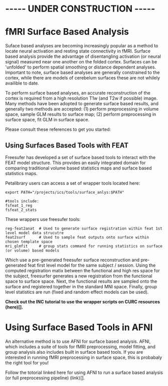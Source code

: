 # ----- UNDER CONSTRUCTION ----- 




# fMRI Surface Based Analysis 

Suface based analyses are becoming increasingly popular as a method to locate neural activation and resting state connectivity in fMRI. Surface based analysis provide the advantage of disentangling activation (or neural signal) measured near one another on the folded cortex. Surfaces can be 'unfolded' to perform spatial smoothing or distance dependent analyses. Important to note, surface based analyses are generally constrained to the cortex, while there are models of cerebelum surfaces these are not whilely availible to date.

To perform surface based analyses, an accurate reconstruction of the cortex is required from a high resolution T1w (and T2w if possible) image. Many methods have been adopted to generate surface based results, and generally two methods are accepted: (1) perform preprocessing in volume space, sample GLM results to surface map; (2) perform preprocessing in surface space, fit GLM in surface space.

Please consult these references to get you started:


## Using Surfaces Based Tools with FEAT
Freesufer has developed a set of surface based tools to interact with the FEAT model structure. This provides an easily integrated domain for comparing traditional volume based statistics maps and surface based statistics maps.

Petalibrary users can access a set of wrapper tools located here:
```
export PATH="/projects/ics/tools/surface_anlys:$PATH"

#tools include:
fsfeat_1_reg
fsfeat_2_stats
```

These wrappers use freesufer tools:
```
reg-feat2anat  # Used to generate surface registration within feat 1st level model data strucutre
feat2surf      # Used to sample feat outputs onto surface within chosen template space
mri_glmfit     # group stats command for running statistics on surface (or volume) based models

```

Which use a pre-generated freesufer surface reconstruction and pre-generated feat first level model for the same subject / session. Using the computed registration matix between the functional and high res space for the subject, freesurfer generates a new registration from the functional space to surface space. Next, the functional results are sampled onto the surface and registered together in the standard MNI space. Finally, group level statistics are run (fixed and random effect models can be used). 

**Check out the INC tutorial to use the wrapper scripts on CURC resources (here)[].**

# Using Surface Based Tools in AFNI
An alternative method is to use AFNI for surface based analysis. AFNI, which includes a suite of tools for fMRI preprocessing, model fitting, and group analysis also includes built in surface based tools. If you are interested in running fMRI preprocessing in surface space, this is probabaly the right tool for you! 

Follow the totorial linked here for using AFNI to run a surface based analysis (or full preprocessing pipeline)
(link)[]. 

